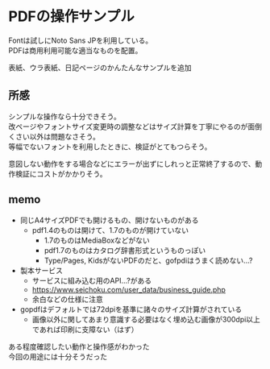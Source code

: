 # PDFの操作サンプル

Fontは試しにNoto Sans JPを利用している。  
PDFは商用利用可能な適当なものを配置。  
  
表紙、ウラ表紙、日記ページのかんたんなサンプルを追加  
  
## 所感

シンプルな操作なら十分できそう。  
改ページやフォントサイズ変更時の調整などはサイズ計算を丁寧にやるのが面倒くさい以外は問題なさそう。  
等幅でないフォントを利用したときに、検証がとてもつらそう。  

意図しない動作をする場合などにエラーが出ずにしれっと正常終了するので、動作検証にコストがかかりそう。

## memo

- 同じA4サイズPDFでも開けるもの、開けないものがある
  - pdf1.4のものは開けて、1.7のものが開けていない
    - 1.7のものはMediaBoxなどがない
	- pdf1.7のものはカタログ辞書形式というものっぽい
	- Type/Pages, KidsがないPDFのだと、gofpdiはうまく読めない...?
- 製本サービス
  - サービスに組み込む用のAPI...?がある
  - https://www.seichoku.com/user_data/business_guide.php
  - 余白などの仕様に注意
- gopdfはデフォルトでは72dpiを基準に諸々のサイズ計算がされている
  - 画像以外に関してあまり意識する必要はなく埋め込む画像が300dpi以上であれば印刷に支障ない（はず）

ある程度確認したい動作と操作感がわかった  
今回の用途には十分そうだった
